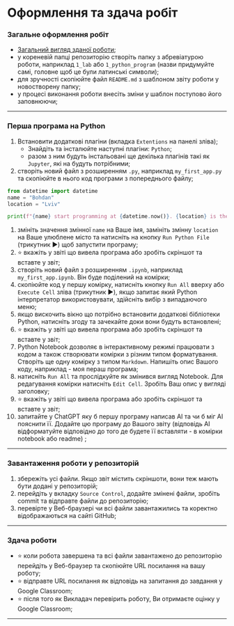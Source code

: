 # Оформлення та здача робіт

### Загальне оформлення робіт
- [Загальний вигляд зданої роботи](https://github.com/BobasB/it_college/tree/main/reports);
- у кореневій папці репозиторію створіть папку з абревіатурою роботи, наприклад `1_lab` або `1_python_program` (назви придумуйте самі, головне щоб це були латинські символи);
- для зручності скопіюйте файл `README.md` з шаблоном звіту роботи у новостворену папку;
- у процесі виконання роботи внесіть зміни у шаблон поступово його заповнюючи;

---
### Перша програма на Python
1. Встановити додаткові плагіни (вкладка `Extentions` на панелі зліва);
    - Знайдіть та інсталюйте наступні плагіни: `Python`;
    - разом з ним будуть інстальовані ще декілька плагінів такі як `Jupyter`, які на будуть потрібними;
1. створіть новий файл з розширенням `.py`, наприклад `my_first_app.py` та скопіюйте в нього код програми з попереднього файлу;
```python
from datetime import datetime
name = "Bohdan"
location = "Lviv"

print(f"{name} start programming at {datetime.now()}. {location} is the best city!")
```
1. змініть значення змінної `name` на Ваше імя, замініть змінну `location` на Ваше улюблене місто та натисніть на кнопку `Run Python File` (трикутник :arrow_forward:) щоб запустити програму;
1. :star: вкажіть у звіті що вивела програма або зробіть скріншот та вставте у звіт;
1. створіть новий файл з розширенням `.ipynb`, наприклад `my_first_app.ipynb`. Він буде поділений на комірки;
1. скопіюйте код у першу комірку, натисніть кнопку `Run All` вверху або `Execute Cell` зліва (трикутник :arrow_forward:), якщо запитає який Python інтерпретатор використовувати, здійсніть вибір з випадаючого меню;
1. якщо вискочить вікно що потрібно встановити додаткові бібліотеки Python, натисніть згоду та зачекайте доки вони будуть встановлені;
1. :star: вкажіть у звіті що вивела програма або зробіть скріншот та вставте у звіт;
1. Python Notebook дозволяє в інтерактивному режимі працювати з кодом а також створювати комірки з різним типом форматування. Створіть ще одну комірку з типом `Markdown`. Напишіть опис Вашого коду, наприклад - моя пераш програма;
1. натисніть `Run All` та прослідкуйте як змінився вигляд Notebook. Для редагування комірки натисніть `Edit Cell`. Зробіть Ваш опис у вигляді заголовку;
1. :star: вкажіть у звіті що вивела програма або зробіть скріншот та вставте у звіт;
1. запитайте у ChatGPT яку б першу програму написав АІ та чи б міг АІ пояснити її. Додайте цю програму до Вашого звіту (відповідь АІ відформатуйте відповідно до того де будете її вставляти - в комірки notebook або readme) ;

---
### Завантаження роботи у репозиторій
1. збережіть усі файли. Якщо звіт містить скріншоти, вони теж мають бути додані у репозиторій;
1. перейдіть у вкладку `Source Control`, додайте змінені файли, зробіть commit та відправте файли до репозиторію;
1. перевірте у Веб-браузері чи всі файли завантажились та коректно відображаються на сайті GitHub;

---
### Здача роботи
- :star: коли робота завершена та всі файли завантажено до репозиторію перейдіть у Веб-браузер та скопіюйте URL посилання на вашу роботу;
- :star: відправте URL посилання як відповідь на запитання до завдання у Google Classroom;
- :star: після того як Викладач перевірить роботу, Ви отримаєте оцінку у Google Classroom;

---

